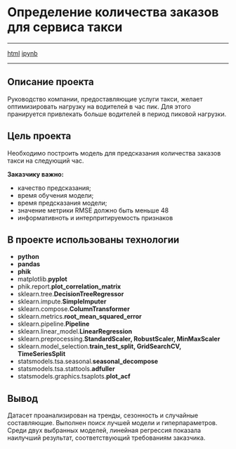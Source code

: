 
# Определение количества заказов для сервиса такси
***
[html]() [ipynb]()
***
## Описание проекта

Руководство компании, предоставляющие услуги такси, желает оптимизировать нагрузку на водителей в час пик. Для этого пранируется привлекать больше водителей в период пиковой нагрузки.

## Цель проекта
Необходимо построить модель для предсказания количества заказов такси на следующий час.

**Заказчику важно:**

- качество предсказания;
- время обучения модели;
- время предсказания модели;
- значение метрики RMSE должно быть меньше 48
- информативноть и интерпритируемость признаков

## В проекте использованы технологии

- **python**
- **pandas**
- **phik**
- matplotlib.**pyplot**
- phik.report.**plot_correlation_matrix**
- sklearn.tree.**DecisionTreeRegressor**
- sklearn.impute.**SimpleImputer**
- sklearn.compose.**ColumnTransformer**
- sklearn.metrics.**root_mean_squared_error**
- sklearn.pipeline.**Pipeline**
- sklearn.linear_model.**LinearRegression**
- sklearn.preprocessing.**StandardScaler, RobustScaler, MinMaxScaler**
- sklearn.model_selection.**train_test_split, GridSearchCV, TimeSeriesSplit**
- statsmodels.tsa.seasonal.**seasonal_decompose**
- statsmodels.tsa.stattools.**adfuller**
- statsmodels.graphics.tsaplots.**plot_acf**

## Вывод

Датасет проанализирован на тренды, сезонность и случайные составляющие. Выполнен поиск лучшей модели и гиперпараметров. Среди двух выбранных моделей, линейная регрессия показала наилучший результат, соответствующий требованиям заказчика.
